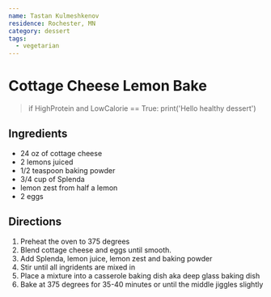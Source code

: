 ```yaml
---
name: Tastan Kulmeshkenov
residence: Rochester, MN
category: dessert
tags:
  - vegetarian
---
```


# Cottage Cheese Lemon Bake

> if HighProtein and LowCalorie == True: print('Hello healthy dessert')

## Ingredients

- 24 oz of cottage cheese
- 2 lemons juiced
- 1/2 teaspoon baking powder
- 3/4 cup of Splenda
- lemon zest from half a lemon
- 2 eggs

## Directions

1. Preheat the oven to 375 degrees
2. Blend cottage cheese and eggs until smooth.
3. Add Splenda, lemon juice, lemon zest and baking powder
4. Stir until all ingridents are mixed in
5. Place a mixture into a casserole baking dish aka deep glass baking dish
6. Bake at 375 degrees for 35-40 minutes or until the middle jiggles slightly
